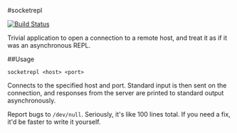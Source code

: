 #socketrepl

[![Build Status](https://travis-ci.org/williamyaoh/socketrepl.svg?branch=master)](https://travis-ci.org/williamyaoh/socketrepl)

Trivial application to open a connection to a remote host, and treat
it as if it was an asynchronous REPL.

##Usage

```
socketrepl <host> <port>
```

Connects to the specified host and port. Standard input is then sent on
the connection, and responses from the server are printed to standard
output asynchronously.

Report bugs to `/dev/null`. Seriously, it's like 100 lines total. If you
need a fix, it'd be faster to write it yourself.
